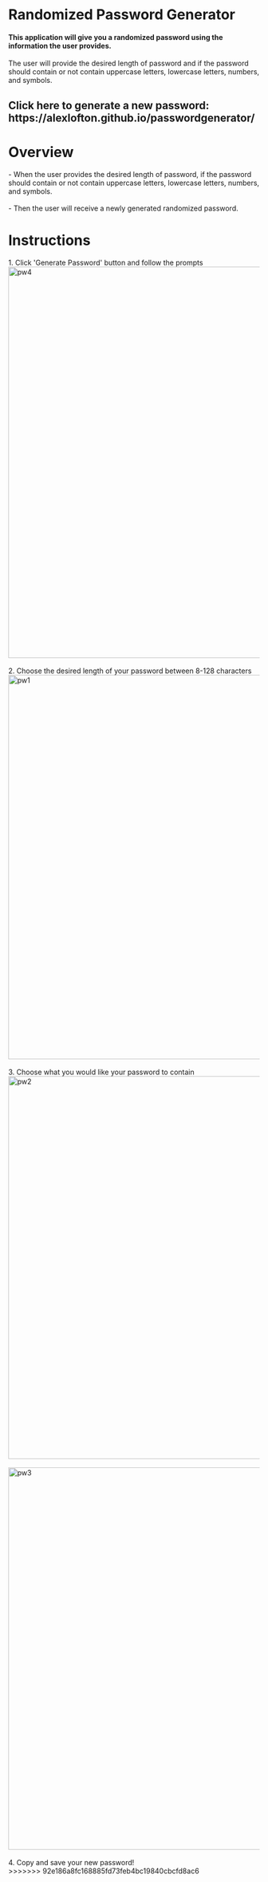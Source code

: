 # Randomized Password Generator
<h4>This application will give you a randomized password using the information the user provides.</h4>
The user will provide the desired length of password and if the password should contain or not contain uppercase letters, lowercase letters, numbers, and symbols.
<h2>Click here to generate a new password:<br>
https://alexlofton.github.io/passwordgenerator/</h2>
<h1>Overview</h1>
- When the user provides the desired length of password, if the password should contain or not contain uppercase letters, lowercase letters, numbers, and symbols.<br>
<br>
- Then the user will receive a newly generated randomized password.
<h1>Instructions</h1>
1. Click 'Generate Password' button and follow the prompts<br>
<img width="785" alt="pw4" src="https://github.com/alexlofton/passwordgenerator/assets/147463152/5ded20cd-4bac-4553-9581-dc4975b9d08e"><br>
<br>
2. Choose the desired length of your password between 8-128 characters<br>
<img width="771" alt="pw1" src="https://github.com/alexlofton/passwordgenerator/assets/147463152/9967b15c-8cf3-4439-81db-b4e8cc4382cf"><br>
<br>
3. Choose what you would like your password to contain<br>
<img width="768" alt="pw2" src="https://github.com/alexlofton/passwordgenerator/assets/147463152/c390a376-3c23-4420-bb51-9ec8ca782a76"><br>
<br>
<img width="767" alt="pw3" src="https://github.com/alexlofton/passwordgenerator/assets/147463152/011f3157-e77d-4acc-9bec-97b2d898442a"><br>
<br>
4. Copy and save your new password!<br>
>>>>>>> 92e186a8fc168885fd73feb4bc19840cbcfd8ac6

